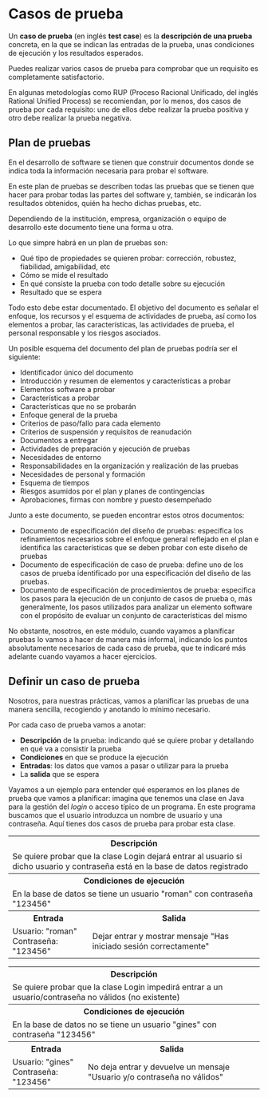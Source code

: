 # Casos de prueba
Un **caso de prueba** (en inglés **test case**) es la **descripción de una prueba** concreta, en la que se indican las entradas de la prueba, unas condiciones de ejecución y los resultados esperados.

Puedes realizar varios casos de prueba para comprobar que un requisito es completamente satisfactorio.

En algunas metodologías como RUP (Proceso Racional Unificado, del inglés Rational Unified Process) se recomiendan, por lo menos, dos casos de prueba por cada requisito: uno de ellos debe realizar la prueba positiva y otro debe realizar la prueba negativa.

## Plan de pruebas
En el desarrollo de software se tienen que construir documentos donde se indica toda la información necesaria para probar el software.

En este plan de pruebas se describen todas las pruebas que se tienen que hacer para probar todas las partes del software y, también, se indicarán los resultados obtenidos, quién ha hecho dichas pruebas, etc.

Dependiendo de la institución, empresa, organización o equipo de desarrollo este documento tiene una forma u otra.

Lo que simpre habrá en un plan de pruebas son:

- Qué tipo de propiedades se quieren probar: corrección, robustez, fiabilidad, amigabilidad, etc
- Cómo se mide el resultado
- En qué consiste la prueba con todo detalle sobre su ejecución
- Resultado que se espera

Todo esto debe estar documentado. El objetivo del documento es señalar el enfoque, los recursos y el esquema de actividades de prueba, así como los elementos a probar, las características, las actividades de prueba, el personal responsable y los riesgos asociados.

Un posible esquema del documento del plan de pruebas podría ser el siguiente:

- Identificador único del documento
- Introducción y resumen de elementos y características a probar
- Elementos software a probar
- Características a probar
- Características que no se probarán
- Enfoque general de la prueba
- Criterios de paso/fallo para cada elemento
- Criterios de suspensión y requisitos de reanudación
- Documentos a entregar
- Actividades de preparación y ejecución de pruebas
- Necesidades de entorno
- Responsabilidades en la organización y realización de las pruebas
- Necesidades de personal y formación
- Esquema de tiempos
- Riesgos asumidos por el plan y planes de contingencias
- Aprobaciones, firmas con nombre y puesto desempeñado

Junto a este documento, se pueden encontrar estos otros documentos:

- Documento de especificación del diseño de pruebas: especifica los refinamientos necesarios sobre el enfoque general reflejado en el plan e identifica las características que se deben probar con este diseño de pruebas
- Documento de especificación de caso de prueba: define uno de los casos de prueba identificado por una especificación del diseño de las pruebas.
- Documento de especificación de procedimientos de prueba: especifica los pasos para la ejecución de un conjunto de casos de prueba o, más generalmente, los pasos utilizados para analizar un elemento software con el propósito de evaluar un conjunto de características del mismo

No obstante, nosotros, en este módulo, cuando vayamos a planificar pruebas lo vamos a hacer de manera más informal, indicando los puntos absolutamente necesarios de cada caso de prueba, que te indicaré más adelante cuando vayamos a hacer ejercicios.

## Definir un caso de prueba
Nosotros, para nuestras prácticas, vamos a planificar las pruebas de una manera sencilla, recogiendo y anotando lo mínimo necesario.

Por cada caso de prueba vamos a anotar:

- **Descripción** de la prueba: indicando qué se quiere probar y detallando en qué va a consistir la prueba
- **Condiciones** en que se produce la ejecución
- **Entradas**: los datos que vamos a pasar o utilizar para la prueba
- La **salida** que se espera

Vayamos a un ejemplo para entender qué esperamos en los planes de prueba que vamos a planificar: imagina que tenemos una clase en Java para la gestión del *login* o acceso típico de un programa. En este programa buscamos que el usuario introduzca un nombre de usuario y una contraseña. Aquí tienes dos casos de prueba para probar esta clase.

<table>
	<tr>
		<th colspan="2">Descripción</th>
	</tr>
	<tr>
		<td colspan="2">
			Se quiere probar que la clase Login dejará entrar al usuario si dicho usuario y contraseña está en la base de datos registrado
		</td>
	</tr>
	<tr>
		<th colspan="2">Condiciones de ejecución</th>
	</tr>
	<tr>
		<td colspan="2">
			En la base de datos se tiene un usuario "roman" con contraseña "123456"
		</td>
	</tr>
	<tr>
		<th>Entrada</th>
		<th>Salida</th>
	</tr>
	<tr>
		<td>
			Usuario: "roman"<br>
			Contraseña: "123456"
		</td>
		<td>
			 Dejar entrar y mostrar mensaje "Has iniciado sesión correctamente"
		</td>
	</tr>
</table>

<table>
	<tr>
		<th colspan="2">Descripción</th>
	</tr>
	<tr>
		<td colspan="2">
			Se quiere probar que la clase Login impedirá entrar a un usuario/contraseña no válidos (no existente)
		</td>
	</tr>
	<tr>
		<th colspan="2">Condiciones de ejecución</th>
	</tr>
	<tr>
		<td colspan="2">
			En la base de datos no se tiene un usuario "gines" con contraseña "123456"
		</td>
	</tr>
	<tr>
		<th>Entrada</th>
		<th>Salida</th>
	</tr>
	<tr>
		<td>
			Usuario: "gines"<br>
			Contraseña: "123456"
		</td>
		<td>
			No deja entrar y devuelve un mensaje "Usuario y/o contraseña no válidos"
		</td>
	</tr>
</table>
